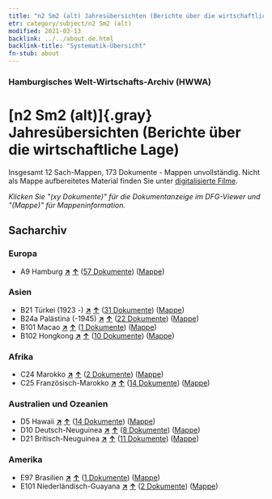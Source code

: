 ```yaml
---
title: "n2 Sm2 (alt) Jahresübersichten (Berichte über die wirtschaftliche Lage)"
etr: category/subject/n2 Sm2 (alt)
modified: 2021-03-13
backlink: ../../about.de.html
backlink-title: "Systematik-Übersicht"
fn-stub: about
---
```


### Hamburgisches Welt-Wirtschafts-Archiv (HWWA)
# [n2 Sm2 (alt)]{.gray}&#8201; Jahresübersichten (Berichte über die wirtschaftliche Lage)&#160; 




Insgesamt 12 Sach-Mappen, 173 Dokumente - Mappen unvollständig.
Nicht als Mappe aufbereitetes Material finden Sie unter [digitalisierte Filme](/film/h1_sh).

_Klicken Sie "(xy Dokumente)" für die Dokumentanzeige im DFG-Viewer und "(Mappe)" für Mappeninformation._

## Sacharchiv




### Europa

- A9 Hamburg [**&nearr;**](../../../geo/i/140905/about.de.html "Hamburg (alle Mappen)") [**&uarr;**](../../../geo/about.de.html#A9 "Ländersystematik") (<a href="https://pm20.zbw.eu/dfgview/sh/140905,144974" title="über: Hamburg : Jahresübersichten (Berichte über die wirtschaftliche Lage)" target="_blank">57 Dokumente</a>) ([Mappe](http://purl.org/pressemappe20/folder/sh/140905,144974))

### Asien

- B21 Türkei (1923 -) [**&nearr;**](../../../geo/i/141111/about.de.html "Türkei (1923 -) (alle Mappen)") [**&uarr;**](../../../geo/about.de.html#B21 "Ländersystematik") (<a href="https://pm20.zbw.eu/dfgview/sh/141111,144974" title="über: Türkei (1923 -) : Jahresübersichten (Berichte über die wirtschaftliche Lage)" target="_blank">31 Dokumente</a>) ([Mappe](http://purl.org/pressemappe20/folder/sh/141111,144974))
- B24a Palästina (-1945) [**&nearr;**](../../../geo/i/141115/about.de.html "Palästina (-1945) (alle Mappen)") [**&uarr;**](../../../geo/about.de.html#B24a "Ländersystematik") (<a href="https://pm20.zbw.eu/dfgview/sh/141115,144974" title="über: Palästina (-1945) : Jahresübersichten (Berichte über die wirtschaftliche Lage)" target="_blank">22 Dokumente</a>) ([Mappe](http://purl.org/pressemappe20/folder/sh/141115,144974))
- B101 Macao [**&nearr;**](../../../geo/i/141267/about.de.html "Macao (alle Mappen)") [**&uarr;**](../../../geo/about.de.html#B101 "Ländersystematik") (<a href="https://pm20.zbw.eu/dfgview/sh/141267,144974" title="über: Macao : Jahresübersichten (Berichte über die wirtschaftliche Lage)" target="_blank">1 Dokumente</a>) ([Mappe](http://purl.org/pressemappe20/folder/sh/141267,144974))
- B102 Hongkong [**&nearr;**](../../../geo/i/141268/about.de.html "Hongkong (alle Mappen)") [**&uarr;**](../../../geo/about.de.html#B102 "Ländersystematik") (<a href="https://pm20.zbw.eu/dfgview/sh/141268,144974" title="über: Hongkong : Jahresübersichten (Berichte über die wirtschaftliche Lage)" target="_blank">10 Dokumente</a>) ([Mappe](http://purl.org/pressemappe20/folder/sh/141268,144974))

### Afrika

- C24 Marokko [**&nearr;**](../../../geo/i/141356/about.de.html "Marokko (alle Mappen)") [**&uarr;**](../../../geo/about.de.html#C24 "Ländersystematik") (<a href="https://pm20.zbw.eu/dfgview/sh/141356,144974" title="über: Marokko : Jahresübersichten (Berichte über die wirtschaftliche Lage)" target="_blank">2 Dokumente</a>) ([Mappe](http://purl.org/pressemappe20/folder/sh/141356,144974))
- C25 Französisch-Marokko [**&nearr;**](../../../geo/i/141358/about.de.html "Französisch-Marokko (alle Mappen)") [**&uarr;**](../../../geo/about.de.html#C25 "Ländersystematik") (<a href="https://pm20.zbw.eu/dfgview/sh/141358,144974" title="über: Französisch-Marokko : Jahresübersichten (Berichte über die wirtschaftliche Lage)" target="_blank">14 Dokumente</a>) ([Mappe](http://purl.org/pressemappe20/folder/sh/141358,144974))

### Australien und Ozeanien

- D5 Hawaii [**&nearr;**](../../../geo/i/141595/about.de.html "Hawaii (alle Mappen)") [**&uarr;**](../../../geo/about.de.html#D5 "Ländersystematik") (<a href="https://pm20.zbw.eu/dfgview/sh/141595,144974" title="über: Hawaii : Jahresübersichten (Berichte über die wirtschaftliche Lage)" target="_blank">14 Dokumente</a>) ([Mappe](http://purl.org/pressemappe20/folder/sh/141595,144974))
- D10 Deutsch-Neuguinea [**&nearr;**](../../../geo/i/141601/about.de.html "Deutsch-Neuguinea (alle Mappen)") [**&uarr;**](../../../geo/about.de.html#D10 "Ländersystematik") (<a href="https://pm20.zbw.eu/dfgview/sh/141601,144974" title="über: Deutsch-Neuguinea : Jahresübersichten (Berichte über die wirtschaftliche Lage)" target="_blank">8 Dokumente</a>) ([Mappe](http://purl.org/pressemappe20/folder/sh/141601,144974))
- D21 Britisch-Neuguinea [**&nearr;**](../../../geo/i/141620/about.de.html "Britisch-Neuguinea (alle Mappen)") [**&uarr;**](../../../geo/about.de.html#D21 "Ländersystematik") (<a href="https://pm20.zbw.eu/dfgview/sh/141620,144974" title="über: Britisch-Neuguinea : Jahresübersichten (Berichte über die wirtschaftliche Lage)" target="_blank">11 Dokumente</a>) ([Mappe](http://purl.org/pressemappe20/folder/sh/141620,144974))

### Amerika

- E97 Brasilien [**&nearr;**](../../../geo/i/141697/about.de.html "Brasilien (alle Mappen)") [**&uarr;**](../../../geo/about.de.html#E97 "Ländersystematik") (<a href="https://pm20.zbw.eu/dfgview/sh/141697,144974" title="über: Brasilien : Jahresübersichten (Berichte über die wirtschaftliche Lage)" target="_blank">1 Dokumente</a>) ([Mappe](http://purl.org/pressemappe20/folder/sh/141697,144974))
- E101 Niederländisch-Guayana [**&nearr;**](../../../geo/i/141699/about.de.html "Niederländisch-Guayana (alle Mappen)") [**&uarr;**](../../../geo/about.de.html#E101 "Ländersystematik") (<a href="https://pm20.zbw.eu/dfgview/sh/141699,144974" title="über: Niederländisch-Guayana : Jahresübersichten (Berichte über die wirtschaftliche Lage)" target="_blank">2 Dokumente</a>) ([Mappe](http://purl.org/pressemappe20/folder/sh/141699,144974))


